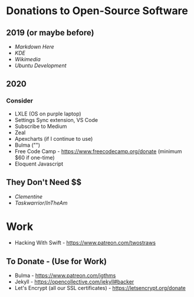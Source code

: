 # Donations to Open-Source Software

## 2019 (or maybe before)

* *Markdown Here*
* *KDE*
* *Wikimedia* 
* *Ubuntu Development*

## 2020


### Consider

* LXLE (OS on purple laptop)
* Settings Sync extension, VS Code
* Subscribe to Medium
* Zeal
* Apexcharts (if I continue to use)
* Bulma ("")
* Free Code Camp - https://www.freecodecamp.org/donate (minimum $60 if one-time)
* Eloquent Javascript

## They Don't Need $$

* *Clementine*
* *Taskwarrior*/*InTheAm*


# Work

* Hacking With Swift - https://www.patreon.com/twostraws

## To Donate - (Use for Work)

* Bulma - https://www.patreon.com/jgthms
* Jekyll - https://opencollective.com/jekyll#backer 
* Let's Encrypt (all our SSL certificates) - https://letsencrypt.org/donate
